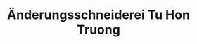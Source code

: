 ---
title: "Änderungsschneiderei Tu Hon Truong"
url: /adendorf/aenderungsschneiderei-tu-hon-truong/
shop: Schneiderei
---